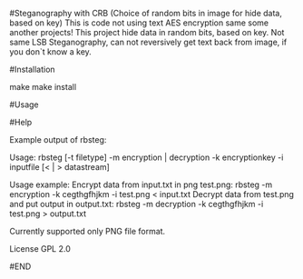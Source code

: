 #Steganography with CRB (Choice of random bits in image for hide data, based on key)
This is code not using text AES encryption same some another projects! This project hide data in random bits, based on key.
Not same LSB Steganography, can not reversively get text back from image, if you don`t know a key.

#Installation

make
make install

#Usage

#Help

Example output of rbsteg:

Usage: rbsteg [-t filetype] -m encryption | decryption -k encryptionkey -i inputfile [< | > datastream]

Usage example:
	Encrypt data from input.txt in png test.png: rbsteg -m encryption -k cegthgfhjkm -i test.png < input.txt
	Decrypt data from test.png and put output in output.txt: rbsteg -m decryption -k cegthgfhjkm -i test.png > output.txt

Currently supported only PNG file format.

License GPL 2.0

#END